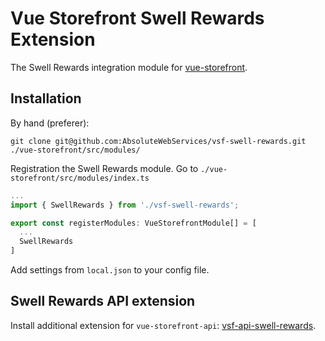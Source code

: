 # Vue Storefront Swell Rewards Extension

The Swell Rewards integration module for [vue-storefront](https://github.com/DivanteLtd/vue-storefront).

## Installation

By hand (preferer):

```shell
git clone git@github.com:AbsoluteWebServices/vsf-swell-rewards.git ./vue-storefront/src/modules/
```

Registration the Swell Rewards module. Go to `./vue-storefront/src/modules/index.ts`

```js
...
import { SwellRewards } from './vsf-swell-rewards';

export const registerModules: VueStorefrontModule[] = [
  ...
  SwellRewards
]
```

Add settings from `local.json` to your config file.

## Swell Rewards API extension

Install additional extension for `vue-storefront-api`: [vsf-api-swell-rewards](https://github.com/AbsoluteWebServices/vsf-api-swell-rewards).

